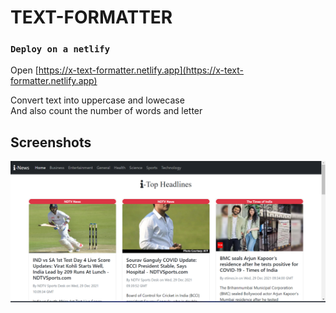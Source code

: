 # TEXT-FORMATTER


### `Deploy on a netlify`

Open [https://x-text-formatter.netlify.app](https://x-text-formatter.netlify.app) 

Convert text into uppercase and lowecase\
And also count the number of words and letter

## Screenshots

![App Screenshot](https://github.com/A158-debug/React-News-App/blob/master/Images/news1.png)
